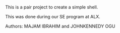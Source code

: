 This is a pair project to create a simple shell.

This was done during our SE program at ALX.

Authors: MAJAM IBRAHIM and JOHNKENNEDY OGU
